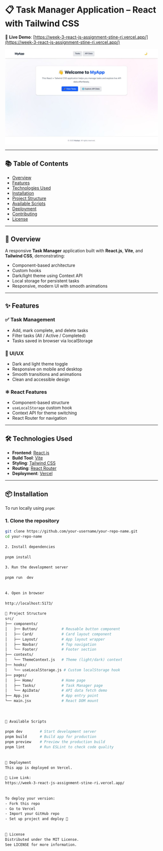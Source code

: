 # 📋 Task Manager Application – React with Tailwind CSS

🚀 **Live Demo**: [https://week-3-react-js-assignment-stine-ri.vercel.app/](https://week-3-react-js-assignment-stine-ri.vercel.app/)

![Task Manager Screenshot](./screenshots/download.png)

---

## 📚 Table of Contents

- [Overview](#overview)
- [Features](#features)
- [Technologies Used](#technologies-used)
- [Installation](#installation)
- [Project Structure](#project-structure)
- [Available Scripts](#available-scripts)
- [Deployment](#deployment)
- [Contributing](#contributing)
- [License](#license)

---

## 📝 Overview

A responsive **Task Manager** application built with **React.js**, **Vite**, and **Tailwind CSS**, demonstrating:

- Component-based architecture
- Custom hooks
- Dark/light theme using Context API
- Local storage for persistent tasks
- Responsive, modern UI with smooth animations

---

## ✨ Features

### ✅ Task Management
- Add, mark complete, and delete tasks
- Filter tasks (All / Active / Completed)
- Tasks saved in browser via localStorage

### 🎨 UI/UX
- Dark and light theme toggle
- Responsive on mobile and desktop
- Smooth transitions and animations
- Clean and accessible design

### ⚛️ React Features
- Component-based structure
- `useLocalStorage` custom hook
- Context API for theme switching
- React Router for navigation

---

## 🛠 Technologies Used

- **Frontend**: [React.js](https://reactjs.org/)
- **Build Tool**: [Vite](https://vitejs.dev/)
- **Styling**: [Tailwind CSS](https://tailwindcss.com/)
- **Routing**: [React Router](https://reactrouter.com/)
- **Deployment**: [Vercel](https://vercel.com/)

---

## 📦 Installation

To run locally using `pnpm`:

### 1. Clone the repository

```bash
git clone https://github.com/your-username/your-repo-name.git
cd your-repo-name

2. Install dependencies

pnpm install

3. Run the development server

pnpm run  dev


4. Open in browser

http://localhost:5173/

📁 Project Structure
src/
├── components/
│   ├── Button/           # Reusable button component
│   ├── Card/             # Card layout component
│   ├── Layout/           # App layout wrapper
│   ├── Navbar/           # Top navigation
│   └── Footer/           # Footer section
├── contexts/
│   └── ThemeContext.js   # Theme (light/dark) context
├── hooks/
│   └── useLocalStorage.js # Custom localStorage hook
├── pages/
│   ├── Home/             # Home page
│   ├── Tasks/            # Task Manager page
│   └── ApiData/          # API data fetch demo
├── App.jsx               # App entry point
└── main.jsx              # React DOM mount



🧪 Available Scripts

pnpm dev        # Start development server
pnpm build      # Build app for production
pnpm preview    # Preview the production build
pnpm lint       # Run ESLint to check code quality


🚀 Deployment
This app is deployed on Vercel.

🔗 Live Link:
https://week-3-react-js-assignment-stine-ri.vercel.app/


To deploy your version:
- Fork this repo
- Go to Vercel
- Import your GitHub repo
- Set up project and deploy 🚀


🪪 License
Distributed under the MIT License.
See LICENSE for more information.
